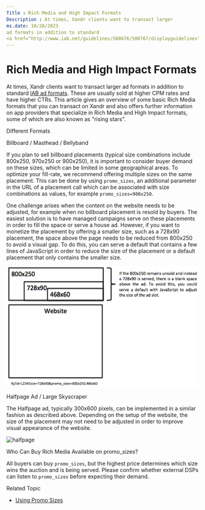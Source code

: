 ```yaml
---
Title : Rich Media and High Impact Formats
Description : At times, Xandr clients want to transact larger
ms.date: 10/28/2023
ad formats in addition to standard
<a href="http://www.iab.net/guidelines/508676/508767/displayguidelines"
---
```



# Rich Media and High Impact Formats



At times, Xandr clients want to transact larger
ad formats in addition to standard
<a href="http://www.iab.net/guidelines/508676/508767/displayguidelines"
class="xref" target="_blank">IAB ad formats</a>. These are usually sold
at higher CPM rates and have higher CTRs. This article gives an overview
of some basic Rich Media formats that you can transact on
Xandr and also offers further information on app
providers that specialize in Rich Media and High Impact formats, some of
which are also known as "rising stars".

Different Formats

Billboard / Masthead / Bellyband

If you plan to sell billboard placements (typical size combinations
include 800x250, 970x250 or 900x250), it is important to consider buyer
demand on these sizes, which can be limited in some geographical areas.
To optimize your fill-rate, we recommend offering multiple sizes on the
same placement. This can be done by using `promo_sizes`, an additional
parameter in the URL of a placement call which can be associated with
size combinations as values, for example `promo_sizes=900x250`.

One challenge arises when the content on the website needs to be
adjusted, for example when no billboard placement is resold by buyers.
The easiest solution is to have managed campaigns serve on these
placements in order to fill the space or serve a house ad. However, if
you want to monetize the placement by offering a smaller size, such as a
728x90 placement, the space above the page needs to be reduced from
800x250 to avoid a visual gap. To do this, you can serve a default that
contains a few lines of JavaScript in order to reduce the size of the
placement or a default placement that only contains the smaller size.

![Billboard](media/billboard-masthead-bellyband.png)


Halfpage Ad / Large Skyscraper

The Halfpage ad, typically 300x600 pixels, can be implemented in a
similar fashion as described above. Depending on the setup of the
website, the size of the placement may not need to be adjusted in order
to improve visual appearance of the website.

![halfpage](halfpage-skyscraper.png)


Who Can Buy Rich Media Available on promo_sizes?

All buyers can buy `promo_sizes`, but the highest price determines which
size wins the auction and is being served. Please confirm whether
external DSPs can listen to `promo_sizes` before expecting their demand.

Related Topic

- <a href="using-promo-sizes.md" class="xref">Using Promo Sizes</a>




